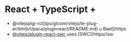 # React + TypeScript + 

- @vitejsplgi-rct](ps/gtcom/vitejs/te-plug-ectblob/i/paca/pluginreact/README.md) u Bael](https
- [@vitejs/plugin-react-swc](https://github.com/vitejs/vite-plugin-react-swc) uses [SWC](https//sw

